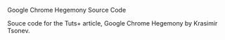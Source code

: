 Google Chrome Hegemony Source Code

Souce code for the Tuts+ article, Google Chrome Hegemony by Krasimir Tsonev.